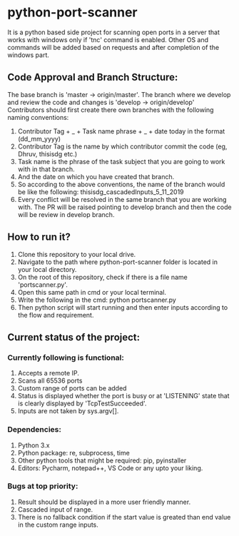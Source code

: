# python-port-scanner
It is a python based side project for scanning open ports in a server that works with windows only if 'tnc' command is enabled. Other OS and commands will be added based on requests and after completion of the windows part.

## Code Approval and Branch Structure:
The base branch is 'master -> origin/master'.
The branch where we develop and review the code and changes is 'develop -> origin/develop'
Contributors should first create there own branches with the following naming conventions:
1. Contributor Tag + _ + Task name phrase + _ + date today in the format (dd_mm_yyyy)
2. Contributor Tag is the name by which contributor commit the code (eg, Dhruv, thisisdg etc.)
3. Task name is the phrase of the task subject that you are going to work with in that branch.
4. And the date  on which you have created that branch.
5. So according to the above conventions, the name of the branch would be like the following:
    thisisdg_cascadedInputs_5_11_2019
6. Every conflict will be resolved in the same branch that you are working with. The PR will be raised pointing to develop branch and then the code will be review in develop branch.

## How to run it?
1. Clone this repository to your local drive.
2. Navigate to the path where python-port-scanner folder is located in your local directory.
3. On the root of this repository, check if there is a file name 'portscanner.py'.
4. Open this same path in cmd or your local terminal.
5. Write the following in the cmd:
    python portscanner.py
6. Then python script will start running and then enter inputs according to the flow and requirement.

## Current status of the project:

### Currently following is functional:
1. Accepts a remote IP.
2. Scans all 65536 ports
3. Custom range of ports can be added
4. Status is displayed whether the port is busy or at 'LISTENING' state that is clearly displayed by 'TcpTestSucceeded'.
5. Inputs are not taken by sys.argv[].

### Dependencies:
1. Python 3.x
2. Python package: re, subprocess, time
3. Other python tools that might be required: pip, pyinstaller
4. Editors: Pycharm, notepad++, VS Code or any upto your liking.

### Bugs at top priority:
1. Result should be displayed in a more user friendly manner.
2. Cascaded input of range.
3. There is no fallback condition if the start value is greated than end value in the custom range inputs.
